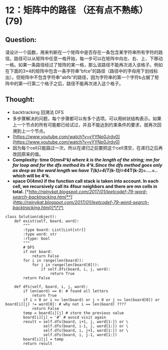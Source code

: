 # 12：矩阵中的路径 （还有点不熟练）\(79\)

## Question:

请设计一个函数，用来判断在一个矩阵中是否存在一条包含某字符串所有字符的路径。路径可以从矩阵中任意一格开始，每一步可以在矩阵中向左、右、上、下移动一格。如果一条路径经过了矩阵的某一格，那么该路径不能再次进入该格子。例如在下面的3×4的矩阵中包含一条字符串“bfce”的路径（路径中的字母用下划线标出）。但矩阵中不包含字符串“abfb”的路径，因为字符串的第一个字符b占据了矩阵中的第一行第二个格子之后，路径不能再次进入这个格子。

## Thought:

* backtracking 回溯法 DFS
* 多步骤解决的问题，每个步骤都可以有多个选项。可以用树状结构表示。如果上一个节点的所有可能都已经试过，并且不能达到约束条件的要求，就再次回溯到上一个节点。
* [https://www.youtube.com/watch?v=vYYNp0Jrdv0](https://www.youtube.com/watch?v=vYYNp0Jrdv0)
* 因为每个cell只能路过一次，所以在递归之前要把这个cell清空，在递归之后再改回原来的值。
* **Complexity: time O\(mn**_**4^k\) where k is the length of the string; mn for for loop and for the dfs method its 4^k.Since the dfs method goes only as deep as the word length we have T\(k\)=4\(T\(k-1\)\)=4**_**4T\(k-2\)=....=.. which will be 4^k.** 
* **space O\(4mn\) if the function call stack is taken into account. In each cell, we recursively call its 4four neighbors and there are mn cells in total.** [**http://rainykat.blogspot.com/2017/01/leetcodef-79-word-search-backtracking.html**](http://rainykat.blogspot.com/2017/01/leetcodef-79-word-search-backtracking.html)\*\*\*\*

```text
class Solution(object):
    def exist(self, board, word):
        """
        :type board: List[List[str]]
        :type word: str
        :rtype: bool
        """
        # DFS
        if not board:
            return False
        for i in range(len(board)):
            for j in range(len(board[0])):
                if self.dfs(board, i, j, word):
                    return True
        return False
    
    def dfs(self, board, i, j, word):
        if len(word) == 0: # found all letters
            return True
        if i < 0 or i >= len(board) or j < 0 or j >= len(board[0]) or board[i][j] != word[0]: # why not i == len(board) ????
            return False 
        temp = board[i][j] # store the previous value
        board[i][j] = '#' # avoid visit again
        result = self.dfs(board, i+1, j, word[1:]) or \
                 self.dfs(board, i-1, j, word[1:]) or \
                 self.dfs(board, i, j+1, word[1:]) or \
                 self.dfs(board, i, j-1, word[1:])
        board[i][j] = temp
        return result
```


